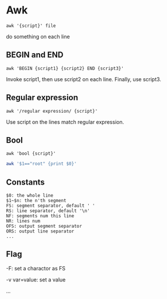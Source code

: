 # Awk

    awk '{script}' file

do something on each line

## BEGIN and END

    awk 'BEGIN {script1} {script2} END {script3}'

Invoke script1, then use script2 on each line. Finally, use script3.

## Regular expression

    awk '/regular expression/ {script}'

Use script on the lines match regular expression.

## Bool

    awk 'bool {script}'

```bash
awk '$1=="root" {print $0}'
```

## Constants

    $0: the whole line
    $1~$n: the n'th segment
    FS: segment separator, default ' '
    RS: line separator, default '\n'
    NF: segments num this line
    NR: lines num
    OFS: output segment separator
    ORS: output line separator
    ...

## Flag

-F: set a charactor as FS

-v var=value: set a value

...
